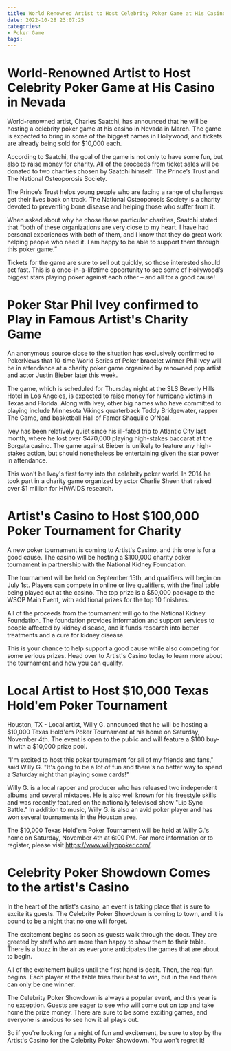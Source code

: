 ```yaml
---
title: World Renowned Artist to Host Celebrity Poker Game at His Casino in Nevada 
date: 2022-10-28 23:07:25
categories:
- Poker Game
tags:
---
```



#  World-Renowned Artist to Host Celebrity Poker Game at His Casino in Nevada 

World-renowned artist, Charles Saatchi, has announced that he will be hosting a celebrity poker game at his casino in Nevada in March. The game is expected to bring in some of the biggest names in Hollywood, and tickets are already being sold for $10,000 each.

According to Saatchi, the goal of the game is not only to have some fun, but also to raise money for charity. All of the proceeds from ticket sales will be donated to two charities chosen by Saatchi himself: The Prince’s Trust and The National Osteoporosis Society.

The Prince’s Trust helps young people who are facing a range of challenges get their lives back on track. The National Osteoporosis Society is a charity devoted to preventing bone disease and helping those who suffer from it.

When asked about why he chose these particular charities, Saatchi stated that “both of these organizations are very close to my heart. I have had personal experiences with both of them, and I know that they do great work helping people who need it. I am happy to be able to support them through this poker game.”

Tickets for the game are sure to sell out quickly, so those interested should act fast. This is a once-in-a-lifetime opportunity to see some of Hollywood’s biggest stars playing poker against each other – and all for a good cause!

#  Poker Star Phil Ivey confirmed to Play in Famous Artist's Charity Game 

An anonymous source close to the situation has exclusively confirmed to PokerNews that 10-time World Series of Poker bracelet winner Phil Ivey will be in attendance at a charity poker game organized by renowned pop artist and actor Justin Bieber later this week.

The game, which is scheduled for Thursday night at the SLS Beverly Hills Hotel in Los Angeles, is expected to raise money for hurricane victims in Texas and Florida. Along with Ivey, other big names who have committed to playing include Minnesota Vikings quarterback Teddy Bridgewater, rapper The Game, and basketball Hall of Famer Shaquille O'Neal.

Ivey has been relatively quiet since his ill-fated trip to Atlantic City last month, where he lost over $470,000 playing high-stakes baccarat at the Borgata casino. The game against Bieber is unlikely to feature any high-stakes action, but should nonetheless be entertaining given the star power in attendance.

This won't be Ivey's first foray into the celebrity poker world. In 2014 he took part in a charity game organized by actor Charlie Sheen that raised over $1 million for HIV/AIDS research.

#  Artist's Casino to Host $100,000 Poker Tournament for Charity 

A new poker tournament is coming to Artist's Casino, and this one is for a good cause. The casino will be hosting a $100,000 charity poker tournament in partnership with the National Kidney Foundation.

The tournament will be held on September 15th, and qualifiers will begin on July 1st. Players can compete in online or live qualifiers, with the final table being played out at the casino. The top prize is a $50,000 package to the WSOP Main Event, with additional prizes for the top 10 finishers.

All of the proceeds from the tournament will go to the National Kidney Foundation. The foundation provides information and support services to people affected by kidney disease, and it funds research into better treatments and a cure for kidney disease.

This is your chance to help support a good cause while also competing for some serious prizes. Head over to Artist's Casino today to learn more about the tournament and how you can qualify.

#  Local Artist to Host $10,000 Texas Hold'em Poker Tournament 

Houston, TX - Local artist, Willy G. announced that he will be hosting a $10,000 Texas Hold'em Poker Tournament at his home on Saturday, November 4th. The event is open to the public and will feature a $100 buy-in with a $10,000 prize pool.

"I'm excited to host this poker tournament for all of my friends and fans," said Willy G. "It's going to be a lot of fun and there's no better way to spend a Saturday night than playing some cards!"

Willy G. is a local rapper and producer who has released two independent albums and several mixtapes. He is also well known for his freestyle skills and was recently featured on the nationally televised show "Lip Sync Battle." In addition to music, Willy G. is also an avid poker player and has won several tournaments in the Houston area.

The $10,000 Texas Hold'em Poker Tournament will be held at Willy G.'s home on Saturday, November 4th at 6:00 PM. For more information or to register, please visit https://www.willygpoker.com/.

#  Celebrity Poker Showdown Comes to the artist's Casino

In the heart of the artist's casino, an event is taking place that is sure to excite its guests. The Celebrity Poker Showdown is coming to town, and it is bound to be a night that no one will forget.

The excitement begins as soon as guests walk through the door. They are greeted by staff who are more than happy to show them to their table. There is a buzz in the air as everyone anticipates the games that are about to begin.

All of the excitement builds until the first hand is dealt. Then, the real fun begins. Each player at the table tries their best to win, but in the end there can only be one winner.

The Celebrity Poker Showdown is always a popular event, and this year is no exception. Guests are eager to see who will come out on top and take home the prize money. There are sure to be some exciting games, and everyone is anxious to see how it all plays out.

So if you're looking for a night of fun and excitement, be sure to stop by the Artist's Casino for the Celebrity Poker Showdown. You won't regret it!